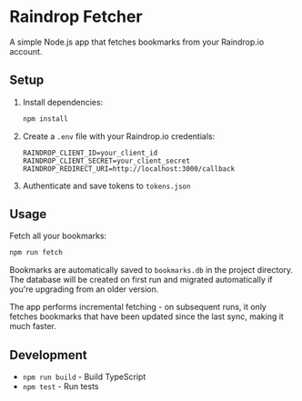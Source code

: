 # Raindrop Fetcher

A simple Node.js app that fetches bookmarks from your Raindrop.io account.

## Setup

1. Install dependencies:

   ```bash
   npm install
   ```

2. Create a `.env` file with your Raindrop.io credentials:

   ```
   RAINDROP_CLIENT_ID=your_client_id
   RAINDROP_CLIENT_SECRET=your_client_secret
   RAINDROP_REDIRECT_URI=http://localhost:3000/callback
   ```

3. Authenticate and save tokens to `tokens.json`

## Usage

Fetch all your bookmarks:

```bash
npm run fetch
```

Bookmarks are automatically saved to `bookmarks.db` in the project directory. The database will be created on first run and migrated automatically if you're upgrading from an older version.

The app performs incremental fetching - on subsequent runs, it only fetches bookmarks that have been updated since the last sync, making it much faster.

## Development

- `npm run build` - Build TypeScript
- `npm test` - Run tests
